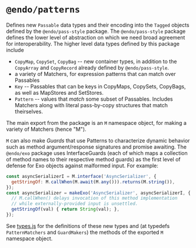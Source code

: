 # `@endo/patterns`

Defines new `Passable` data types and their encoding into the `Tagged` objects defined by the `@endo/pass-style` package. The `@endo/pass-style` package defines the lower level of abstraction on which we need broad agreement for interoperability. The higher level data types defined by this package include
   - `CopyMap`, `CopySet`, `CopyBag` -- new container types, in addition to the `CopyArray` and `CopyRecord` already defined by `@endo/pass-style`.
   - a variety of Matchers, for expression patterns that can match over Passables
   - `Key` -- Passables that can be keys in CopyMaps, CopySets, CopyBags, as well as MapStores and SetStores.
   - `Pattern` -- values that *match* some subset of Passables. Includes Matchers along with literal pass-by-copy structures that match theirselves.

The main export from the package is an `M` namespace object, for making a variety of Matchers (hence "M").

`M` can also make _Guards_ that use Patterns to characterize dynamic behavior such as method argument/response signatures and promise awaiting. The `@endo/exo` package uses InterfaceGuards (each of which maps a collection of method names to their respective method guards) as the first level of defense for Exo objects against malformed input. For example:
```js
const asyncSerializerI = M.interface('AsyncSerializer', {
  getStringOf: M.callWhen(M.await(M.any())).returns(M.string()),
});
const asyncSerializer = makeExo('AsyncSerializer', asyncSerializerI, {
  // M.callWhen() delays invocation of this method implementation
  // while externally-provided input is unsettled.
  getStringOf(val) { return String(val); },
});
```

See [types.js](./src/types.js) for the definitions of these new types and (at typedefs `PatternMatchers` and `GuardMakers`) the methods of the exported `M` namespace object.

